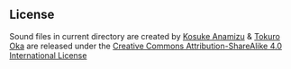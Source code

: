 ## License

Sound files in current directory are created by [Kosuke Anamizu](http://kosukeanamizu.com/) & [Tokuro Oka](http://www.lifetones.net/) are released under the [Creative Commons Attribution-ShareAlike 4.0 International License](http://creativecommons.org/licenses/by-sa/4.0/)